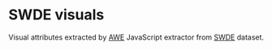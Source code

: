 # SWDE visuals

Visual attributes extracted
by [AWE](https://github.com/jjonescz/awe) JavaScript extractor
from [SWDE](https://web.archive.org/web/20211009004153/https://archive.codeplex.com/?p=swde) dataset.
